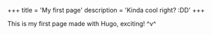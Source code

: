 +++
title = 'My first page'
description = 'Kinda cool right? :DD'
+++

This is my first page made with Hugo, exciting! ^v^
